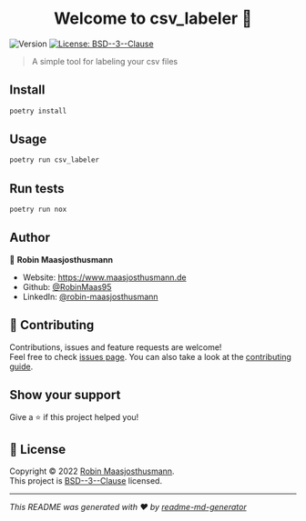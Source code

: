 <h1 align="center">Welcome to csv_labeler 👋</h1>
<p>
  <img alt="Version" src="https://img.shields.io/badge/version-0.1.0-blue.svg?cacheSeconds=2592000" />
  <a href="https://github.com/RobinMaas95/csv_labeler/blob/main/LICENSE" target="_blank">
    <img alt="License: BSD--3--Clause" src="https://img.shields.io/badge/License-BSD--3--Clause-yellow.svg" />
  </a>
</p>

> A simple tool for labeling your csv files

## Install

```sh
poetry install
```

## Usage

```sh
poetry run csv_labeler
```

## Run tests

```sh
poetry run nox
```

## Author

👤 **Robin Maasjosthusmann**

* Website: https://www.maasjosthusmann.de
* Github: [@RobinMaas95](https://github.com/RobinMaas95)
* LinkedIn: [@robin-maasjosthusmann](https://linkedin.com/in/robin-maasjosthusmann)

## 🤝 Contributing

Contributions, issues and feature requests are welcome!<br />Feel free to check [issues page](https://github.com/RobinMaas95/csv_labeler/issues). You can also take a look at the [contributing guide](https://github.com/RobinMaas95/csv_labeler/blob/main/docs/CONTRIBUTING.md).

## Show your support

Give a ⭐️ if this project helped you!

## 📝 License

Copyright © 2022 [Robin Maasjosthusmann](https://github.com/RobinMaas95).<br />
This project is [BSD--3--Clause](https://github.com/RobinMaas95/csv_labeler/blob/main/LICENSE) licensed.

***
_This README was generated with ❤️ by [readme-md-generator](https://github.com/kefranabg/readme-md-generator)_